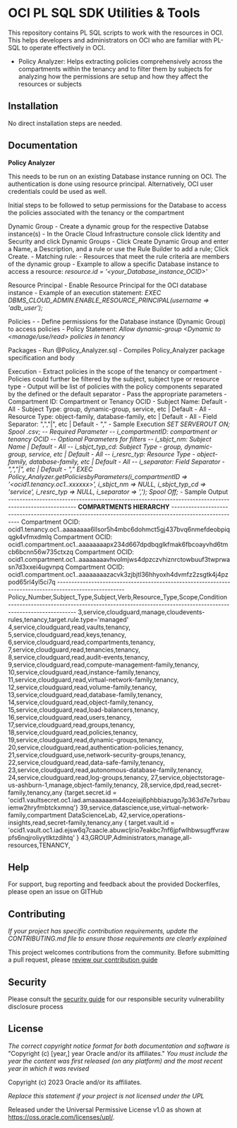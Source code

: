 # OCI PL SQL SDK Utilities & Tools

This repository contains PL SQL scripts to work with the resources in OCI. This helps developers and administrators on OCI who are familiar with PL-SQL to operate effectively in OCI.
   - Policy Analyzer: Helps extracting policies comprehensively across the compartments within the tenancy and to filter them by subjects for analyzing how the permissions are setup and how they affect the resources or subjects

## Installation

No direct installation steps are needed. 

## Documentation

**Policy Analyzer**

This needs to be run on an existing Database instance running on OCI. The authentication is done using resource principal. Alternatively, OCI user credentials could be used as well.

Initial steps to be followed to setup permissions for the Database to access the policies associated with the tenancy or the compartment

Dynamic Group 
    - Create a dynamic group for the respective Databse instance(s)
        - In the Oracle Cloud Infrastructure console click Identity and Security and click Dynamic Groups
        - Click Create Dynamic Group and enter a Name, a Description, and a rule or use the Rule Builder to add a rule; Click Create.
    - Matching rule:
        - Resources that meet the rule criteria are members of the dynamic group
        - Example to allow a specific Database instance to access a resource: _resource.id = '<your_Database_instance_OCID>'_

Resource Principal
    - Enable Resource Principal for the OCI database instance
        - Example of an execution statement: _EXEC DBMS_CLOUD_ADMIN.ENABLE_RESOURCE_PRINCIPAL(username => 'adb_user');_
            
Policies - 
    - Define permissions for the Database instance (Dynamic Group) to access policies
    - Policy Statement: _Allow dynamic-group <Dynamic to <manage/use/read> policies in tenancy_

Packages
    - Run @Policy_Analyzer.sql - Compiles Policy_Analyzer package specification and body

Execution
    - Extract policies in the scope of the tenancy or compartment 
    - Policies could further be filtered by the subject, subject type or resource type
    - Output will be list of policies with the policy components separated by the defined or the default separator
    - Pass the appropriate parameters 
            - Compartment ID: Compartment or Tenancy OCID
            - Subject Name: Default - All
            - Subject Type: group, dynamic-group, service, etc | Default - All
            - Resource Type: object-family, database-family, etc | Default - All
            - Field Separator: ",","|", etc | Default - ","
    - Sample Execution
        _SET SERVEROUT ON;
        Spool <Output Path>.csv;
        -- Required Parameter
            -- i_compartmentID: compartment or tenancy OCID
        -- Optional Parameters for filters
            -- i_sbjct_nm: Subject Name | Default - All
            -- i_sbjct_typ_cd: Subject Type - group, dynamic-group, service, etc | Default - All
            -- i_resrc_typ: Resource Type - object-family, database-family, etc | Default - All
            -- i_separator: Field Separator - ",","|", etc | Default - ","
        EXEC Policy_Analyzer.getPoliciesbyParameters(i_compartmentID => '<ocid1.tenancy.oc1..xxxxxx>', i_sbjct_nm => NULL, i_sbjct_typ_cd => 'service', i_resrc_typ => NULL, i_separator => ',');
        Spool Off;_
    - Sample Output  
        ------------------------------------------------------------------------------------------------------
        ****************************************COMPARTMENTS HIERARCHY****************************************
        ------------------------------------------------------------------------------------------------------
        Compartment OCID: ocid1.tenancy.oc1..aaaaaaaa6llsor5h4mbc6dohmct5gj437bvq6nmefdeobpiqqgk4vfmxdmlq
        Compartment OCID: ocid1.compartment.oc1..aaaaaaaapx234d667dpdbqglkfmak6fbcoayvhd6tmcb6bcnn56w735ctxzq
        Compartment OCID: ocid1.compartment.oc1..aaaaaaaavhvolmjws4dpzczvhiznrctowbuuf3twprwasn7d3xxei4ugvnpq
        Compartment OCID: ocid1.compartment.oc1..aaaaaaaazacvk3zjbjtl36hhyoxh4dvmfz2zsgtk4j4pzpod65rl4yl5ci7q
        ------------------------------------------------------------------------------------------------------
        Policy_Number,Subject_Type,Subject,Verb,Resource_Type,Scope,Condition
        ------------------------------------------------------------------------------------------------------
        3,service,cloudguard,manage,cloudevents-rules,tenancy,target.rule.type='managed'
        4,service,cloudguard,read,vaults,tenancy,
        5,service,cloudguard,read,keys,tenancy,
        6,service,cloudguard,read,compartments,tenancy,
        7,service,cloudguard,read,tenancies,tenancy,
        8,service,cloudguard,read,audit-events,tenancy,
        9,service,cloudguard,read,compute-management-family,tenancy,
        10,service,cloudguard,read,instance-family,tenancy,
        11,service,cloudguard,read,virtual-network-family,tenancy,
        12,service,cloudguard,read,volume-family,tenancy,
        13,service,cloudguard,read,database-family,tenancy,
        14,service,cloudguard,read,object-family,tenancy,
        15,service,cloudguard,read,load-balancers,tenancy,
        16,service,cloudguard,read,users,tenancy,
        17,service,cloudguard,read,groups,tenancy,
        18,service,cloudguard,read,policies,tenancy,
        19,service,cloudguard,read,dynamic-groups,tenancy,
        20,service,cloudguard,read,authentication-policies,tenancy,
        21,service,cloudguard,use,network-security-groups,tenancy,
        22,service,cloudguard,read,data-safe-family,tenancy,
        23,service,cloudguard,read,autonomous-database-family,tenancy,
        24,service,cloudguard,read,log-groups,tenancy,
        27,service,objectstorage-us-ashburn-1,manage,object-family,tenancy,
        28,service,dpd,read,secret-family,tenancy,any {target.secret.id = 'ocid1.vaultsecret.oc1.iad.amaaaaaam44ozeiaj6phbbiazugq7p363d7e7srbauiemw2hryfmbtckxmnq'}
        39,service,datascience,use,virtual-network-family,compartment DataScienceLab,
        42,service,operations-insights,read,secret-family,tenancy,any { target.vault.id = 'ocid1.vault.oc1.iad.ejsw6q7caacle.abuwcljrio7eakbc7nf6jpfwlhbwsugffvrawpfs6nqjroliyytlktzdihtq' }
        43,GROUP,Administrators,manage,all-resources,TENANCY,

## Help

For support, bug reporting and feedback about the provided Dockerfiles, please open an issue on GITHub

## Contributing

*If your project has specific contribution requirements, update the CONTRIBUTING.md file to ensure those requirements are clearly explained*

This project welcomes contributions from the community. Before submitting a pull request, please [review our contribution guide](./CONTRIBUTING.md)

## Security

Please consult the [security guide](./SECURITY.md) for our responsible security vulnerability disclosure process

## License

*The correct copyright notice format for both documentation and software is*
    "Copyright (c) [year,] year Oracle and/or its affiliates."
*You must include the year the content was first released (on any platform) and the most recent year in which it was revised*

Copyright (c) 2023 Oracle and/or its affiliates.

*Replace this statement if your project is not licensed under the UPL*

Released under the Universal Permissive License v1.0 as shown at
<https://oss.oracle.com/licenses/upl/>.

